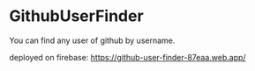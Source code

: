 # GithubUserFinder

You can find any user of github by username.

deployed on firebase: https://github-user-finder-87eaa.web.app/
